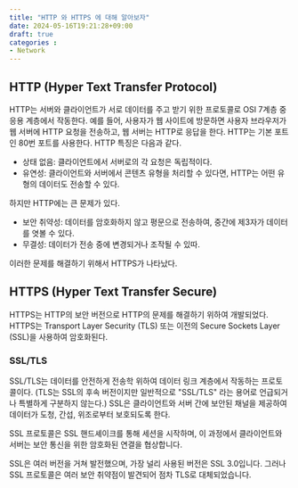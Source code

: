 ```yaml
---
title: "HTTP 와 HTTPS 에 대해 알아보자"
date: 2024-05-16T19:21:28+09:00
draft: true
categories :
- Network
---
```


## HTTP (Hyper Text Transfer Protocol)
HTTP는 서버와 클라이언트가 서로 데이터를 주고 받기 위한 프로토콜로 OSI 7계층 중 응용 계층에서 작동한다.
예를 들어, 사용자가 웹 사이트에 방문하면 사용자 브라우저가 웹 서버에 HTTP 요청을 전송하고,
웹 서버는 HTTP로 응답을 한다. HTTP는 기본 포트인 80번 포트를 사용한다. HTTP 특징은 다음과 같다.

- 상태 없음: 클라이언트에서 서버로의 각 요청은 독립적이다.
- 유연성: 클라이언트와 서버에서 콘텐츠 유형을 처리할 수 있다면, HTTP는 어떤 유형의 데이터도 전송할 수 있다.

하지만 HTTP에는 큰 문제가 있다.

- 보안 취약성: 데이터를 암호화하지 않고 평문으로 전송하여, 중간에 제3자가 데이터를 엿볼 수 있다.
- 무결성: 데이터가 전송 중에 변경되거나 조작될 수 있따.

이러한 문제를 해결하기 위해서 HTTPS가 나타났다.

## HTTPS (Hyper Text Transfer Secure)
HTTPS는 HTTP의 보안 버전으로 HTTP의 문제를 해결하기 위하여 개발되었다.
HTTPS는 Transport Layer Security (TLS) 또는 이전의 Secure Sockets Layer (SSL)을 사용하여 암호화된다.

### SSL/TLS
SSL/TLS는 데이터를 안전하게 전송학 위하여 데이터 링크 계층에서 작동하는 프로토콜이다. (TLS는 SSL의 후속 버전이지만 일반적으로 "SSL/TLS" 라는 용어로 언급되거나 특별하게 구분하지 않는다.)
SSL은 클라이언트와 서버 간에 보안된 채널을 제공하여 데이터가 도청, 간섭, 위조로부터 보호되도록 한다. 

SSL 프로토콜은 SSL 핸드셰이크를 통해 세션을 시작하며, 이 과정에서 클라이언트와 서버는 보안 통신을 위한 암호화된 연결을 협상합니다.

SSL은 여러 버전을 거쳐 발전했으며, 가장 널리 사용된 버전은 SSL 3.0입니다. 그러나 SSL 프로토콜은 여러 보안 취약점이 발견되어 점차 TLS로 대체되었습니다.